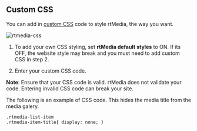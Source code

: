 ## Custom CSS

You can add in [custom CSS](http://www.w3schools.com/css/) code to style rtMedia, the way you want.

![rtmedia-css](https://cloud.githubusercontent.com/assets/1140051/7366144/bd7f6418-edb3-11e4-93c8-84ac68f28a39.png)


  1. To add your own CSS styling, set **rtMedia default styles** to ON. If its OFF, the website style may break and you must need to add custom CSS in step 2.

  2. Enter your custom CSS code.

   **Note**: Ensure that your CSS code is valid. rtMedia does not validate your code. Entering invalid CSS code can break your site.

The following is an example of CSS code. This hides the media title from the media galery.

    .rtmedia-list-item
    .rtmedia-item-title{ display: none; }
